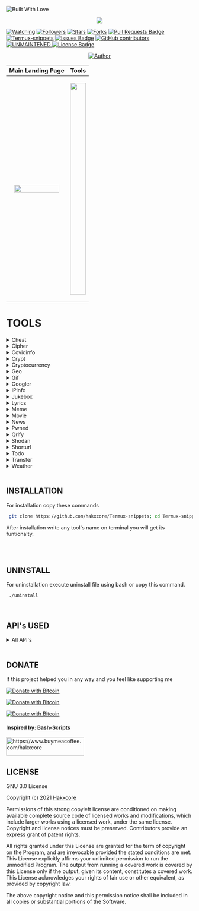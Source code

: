 <p align="left">
  <a ><img title="Built With Love" src="https://forthebadge.com/images/badges/built-with-love.svg" ></a>
</p>

</p>
<p align="center">
<img src="https://raw.githubusercontent.com/hakxcore/Termux-snippets/main/media/termux-snippets.png"/></p>
<a href="https://github.com/hakxcore/Anonymous/watchers"><img title="Watching" src="https://img.shields.io/github/watchers/hakxcore/Termux-snippets?label=Watchers&color=2eb2ff&style=flat-square"></a>
<a href="https://github.com/hakxcore/followers"><img title="Followers" src="https://img.shields.io/github/followers/hakxcore?color=2eb2ff&style=flat-square"></a>
<a href="https://github.com/hakxcore/stargazers/"><img title="Stars" src="https://img.shields.io/github/stars/hakxcore/Termux-snippets?color=2eb2ff&style=flat-square"></a>
<a href="https://github.com/hakxcore/Anonymous/network/members"><img title="Forks" src="https://img.shields.io/github/forks/hakxcore/Termux-snippets?color=2eb2ff&style=flat-square"></a>
<a href="https://github.com/hakxcore/Termux-snippets/pulls"><img src="https://img.shields.io/github/issues-pr/hakxcore/Termux-snippets?color=2eb2ff&style=flat-square" alt="Pull Requests Badge"/></a>
<a href="#"><img title="Termux-snippets" src="https://img.shields.io/badge/-%20TERMUXSNIPPETS-green%3FcolorA%3D%2523ff0000%26colorB%3D%2523017e40"></a>
<a href="https://github.com/hakxcore/Termux-snippets/issues"><img src="https://img.shields.io/github/issues/hakxcore/Termux-snippets?color=2eb2ff&style=flat-square" alt="Issues Badge"/></a>
<a href="https://github.com/hakxcore/Termux-snippets/graphs/contributors"><img alt="GitHub contributors" src="https://img.shields.io/github/contributors/hakxcore/Termux-snippets?color=2eb2ff&style=flat-square"></a>
<a href="#"><img title="UNMAINTENED" src="https://img.shields.io/badge/UNMAINTENED-YES-2eb2ff.svg?style=flat-square"</a>
<a href="https://github.com/hakxcore/Termux-snippets/blob/master/LICENSE"><img src="https://img.shields.io/github/license/hakxcore/Termux-snippets?color=2eb2ff&style=flat-square" alt="License Badge"/></a></p>
<p align="center">
  <a href="https://github.com/hakxcore"><img title="Author" src="https://img.shields.io/badge/Author-mukesh%20kumar-2eb2ff.svg?style=for-the-badge&logo=github"></a>
</p>


|              Main Landing Page                |                  Tools                  |
|-----------------------------------------------|-----------------------------------------|
| <p align="center"><img src="https://github.com/hakxcore/Termux-snippets/blob/main/media/main.png" width="90%" height="40%" /></p> | <p align="center"><img src="https://github.com/hakxcore/Termux-snippets/blob/main/media/tools.png" width="100%" height="570" /></p> |



# TOOLS
<details>
<summary>Cheat</summary>
  
The fastest way to find {command options|code pieces} you need. 
Supports multiple languages and many bash commands also.

```bash
Cheat

Description: Cheatsheets for quick information about multiple programming languages along with terminal commands

Usage: cheat [flags] [command] or cheat [flags] [programming language] [subject]
  -s  Does a search for last argument rather than looking for exact match
  -i  Case insensitive search
  -b  Word boundaries in search
  -r  Recursive search
  -u  Update Termux-snippets Tools
  -h  Show the help
  -v  Get the tool version
Special Pages:
  hello      Describes building the hello world program written in the language
  list       This lists all cheatsheets related to previous arg if none it lists all cheatsheets
  learn      Shows a learn-x-in-minutes language cheat sheet perfect for getting started with the language
  1line      A collection of one-liners in this language
  weirdness  A collection of examples of weird things in this language

Examples:
  cheat c function
  cheat rust hello
  cheat -r -b -i go
  cheat julia Functions
  cheat -i go operators
  
  ```
  
<div align="center">
<img max-height="500px" max-width="500px" src="https://github.com/hakxcore/Termux-snippets/blob/main/cheat/cheat.png?raw=true alt="real time usage image"">
</div>
</details>

<details>
<summary>Cipher</summary>
  Cipher encrypt and decrypts your text
  

  
  ```bash
  Cipher

Description: Encode and decode your text see examples below.

Usage: cipher [falgs] "your text to encode or decode"
  -e  Encode text
  -d  Decode text
  -u  Update Termux-snippet Tools
  -h  Show the help
  -v  Get the tool version

Examples:
  cipher -e <text to encode>
  cipher -d <text to decode>
  
  ```
<div align="center">
<img max-height="500px" max-width="500px" src="https://github.com/hakxcore/Termux-snippets/blob/main/cipher/cipher.png?raw=true">
</div>
</details>
  
  
<details>
<summary>Covidinfo</summary>

 Tool that get the country wise information about covid-19 on the terminal itself   
 


```bash
Covidinfo

Description: Get the full detailed information of COVID19 in your terminal.

Usage: 
  -u  Update Termux-snippet Tools
  -h  Show the help
  -v  Get the tool version

Examples:
  covidinfo

```
<div align="center">
<img max-height="500px" max-width="500px" src="https://github.com/hakxcore/Termux-snippets/blob/main/covidinfo/covidinfo1.png?raw=true">
</div>
<div align="center">
<img max-height="500px" max-width="500px" src="https://github.com/hakxcore/Termux-snippets/blob/main/covidinfo/covidinfo2.png?raw=true">
</div>
<div align="center">
<img max-height="500px" max-width="500px" src="https://github.com/hakxcore/Termux-snippets/blob/main/covidinfo/covidinfo3.png?raw=true">
</div>
</details>
  
<details>
<summary>Crypt</summary>

A wrapper for openssl that allows for quickly encrypting and decrypting files


  
```bash
crypt -e [original file] [encrypted file] # encrypts files
crypt -d [encrypted file] [output file] # decrypts files
```
#### Encryption Details
* Uses AES 256 level encryption
* Key is salted before creation
* Password is never in plain text, and OpenSSL generates key based on password
* Encrypted data is encoded in Base64, so it can be used as plain text in an email. (Not usually necessary if attached as a file)

**Tested With**  .pdf, .txt, .docx, .doc, .png, .jpeg

**CAUTION**  Make sure to use different filenames, otherwise your file will be overwritten!

```bash
Crypt

Description: A wrapper around openssl that facilitates encrypting and decrypting files.

Usage: crypt [flag] [inputFile] [outputFile]
  -e  Encrypt the inputFile and store it in the outputFile
  -d  Decrypt the inputFile and store it in the outputFile
  -u  Update Termux-snippets Tools
  -h  Show the help
  -v  Get the tool version

Examples:
  crypt -e mySecretFile.txt myEncryptedFile.jpg (change filetype so default program is incorrect)
  crypt -d myEncryptedFile.jpg thisIsNowDecrypted.txt (change filetype back so now default program is correct)

  ```
  
<div align="center">
<img max-height="500px" max-width="500px" src="https://github.com/hakxcore/Termux-snippets/blob/main/crypt/crypt.png?raw=true">
</div>
</details>
  
  
<details>
<summary>Cryptocurrency</summary>

Shows Cryptocurrency based on realtime exchange rates of the top 10 cryptos and a realtime chart of anyone crypto.

  
```bash
CryptoCurrency

Description: A realtime cryptocurrency converter.
With no flags it will pull down the latest stats of the top 10 cryptos also will extract real time graph of one crypto.

Usage: cryptocurrency or cryptocurrency [flag] or cryptocurrency [flag] [arg]
   -o Utilize the old functionality of the tool
   -f Fiat currency for conversions
   -u Update Termux-snippets Tools
   -h Show the help
   -v Get the tool version

Examples:
   cryptocurrency
   cryptocurrency -o #for all the functionalities of tool
  ```
  

<div align="center">
<img max-height="500px" max-width="500px" src="https://github.com/hakxcore/Termux-snippets/blob/main/cryptocurrency/crytocurrency1.png?raw=true">
</div>
<div align="center">
<img max-height="500px" max-width="500px" src="https://github.com/hakxcore/Termux-snippets/blob/main/cryptocurrency/crytocurrency2.png?raw=true">
</div>
</details>


<details>
<summary>Geo</summary>

Provides data for  wan address, lan address, router address, dns address, mac address, and ip geolocation


  
```bash
Geo

Description: Provides quick access for wan, lan, router, dns, mac, and ip geolocation data

Usage: geo [flag]
  -w  Returns WAN IP
  -l  Returns LAN IP(s)
  -r  Returns Router IP
  -d  Returns DNS Nameserver
  -m  Returns MAC address for interface. Ex. eth0
  -g  Returns Current IP Geodata

Examples:
  geo -g
  geo -wlrdgm eth0
Custom Geo Output => [all] [query] [city] [region] [country] [zip] [isp]

Example: geo -a 8.8.8.8 -o city,zip,isp
  -o [options]  Returns Specific Geodata
  -a [address]  For specific IP in -s
  -v            Returns Version
  -h            Returns Help Screen
  -u            Updates Termux-snippets
```
  
<div align="center">
<img max-height="500px" max-width="500px" src="https://github.com/hakxcore/Termux-snippets/blob/main/geo/geo.png?raw=true">
</div>
</details>
  
  
<details>
<summary>Gif</summary>

Gif gets the gifs related to the keyword which you gave as an argument and continuously play|prints on the terminal.


  
```bash
Gif

Description: Get any type of gif on your terminal.

Usage: gif <any_type_of_keyword_for_gif> use underscore "_" to seprate keywords.
  -u  Update Termux-snippets Tools
  -h  Show the help
  -v  Get the tool version

Examples:
  gif <you_desired_keyword>
  gif krishna
  gif going_to_school
```
  
<div align="center">
<img max-height="500px" max-width="500px" src="https://github.com/hakxcore/Termux-snippets/blob/main/gif/gif.png?raw=true">
</div>
</details>
  
  

<details>
<summary>Googler</summary>

Googler to directly make search on terminal. 


```bash
googler search <you_wanna_search_about>
use ? after search for options
```

Main usage

```bash
usage: googler [-h] [-s N] [-n N] [-N] [-V] [-c TLD] [-l LANG] [-g CC] [-x]
               [--colorize [{auto,always,never}]] [-C] [--colors COLORS] [-j]
               [-t dN] [--from FROM] [--to TO] [-w SITE] [-e SITE] [--unfilter]
               [-p PROXY] [--notweak] [--json] [--url-handler UTIL]
               [--show-browser-logs] [--np] [-4] [-6] [-u] [--include-git] [-v]
               [-d]
               [KEYWORD ...]

Google from the command-line.

positional arguments:
  KEYWORD               search keywords

optional arguments:
  -h, --help            show this help message and exit
  -s N, --start N       start at the Nth result
  -n N, --count N       show N results (default 10)
  -N, --news            show results from news section
  -V, --videos          show results from videos section
  -c TLD, --tld TLD     country-specific search with top-level domain .TLD,
                        e.g., 'in' for India
  -l LANG, --lang LANG  display in language LANG
  -g CC, --geoloc CC    country-specific geolocation search with country code
                        CC, e.g. 'in' for India. Country codes are the same as
                        top-level domains
  -x, --exact           disable automatic spelling correction
  --colorize [{auto,always,never}]
                        whether to colorize output; defaults to 'auto', which
                        enables color when stdout is a tty device; using
                        --colorize without an argument is equivalent to
                        --colorize=always
  -C, --nocolor         equivalent to --colorize=never
  --colors COLORS       set output colors (see man page for details)
  -j, --first, --lucky  open the first result in web browser and exit
  -t dN, --time dN      time limit search [h5 (5 hrs), d5 (5 days), w5 (5
                        weeks), m5 (5 months), y5 (5 years)]
  --from FROM           starting date/month/year of date range; must use
                        American date format with slashes, e.g., 2/24/2020,
                        2/2020, 2020; can be used in conjunction with --to, and
                        overrides -t, --time
  --to TO               ending date/month/year of date range; see --from
  -w SITE, --site SITE  search a site using Google
  -e SITE, --exclude SITE
                        exclude site from results
  --unfilter            do not omit similar results
  -p PROXY, --proxy PROXY
                        tunnel traffic through an HTTP proxy; PROXY is of the
                        form [http://][user:password@]proxyhost[:port]
  --notweak             disable TCP optimizations and forced TLS 1.2
  --json                output in JSON format; implies --noprompt
  --url-handler UTIL    custom script or cli utility to open results
  --show-browser-logs   do not suppress browser output (stdout and stderr)
  --np, --noprompt      search and exit, do not prompt
  -4, --ipv4            only connect over IPv4 (by default, IPv4 is preferred
                        but IPv6 is used as a fallback)
  -6, --ipv6            only connect over IPv6
  -u, --upgrade         perform in-place self-upgrade
  --include-git         when used with --upgrade, get latest git master
  -v, --version         show program's version number and exit
  -d, --debug           enable debugging

omniprompt keys:
  n, p                  fetch the next or previous set of search results
  index                 open the result corresponding to index in browser
  f                     jump to the first page
  o [index|range|a ...] open space-separated result indices, numeric ranges
                        (sitelinks unsupported in ranges), or all, in browser
                        open the current search in browser, if no arguments
  O [index|range|a ...] like key 'o', but try to open in a GUI browser
  g keywords            new Google search for 'keywords' with original options
                        should be used to search omniprompt keys and indices
  c index               copy url to clipboard
  u                     toggle url expansion
  q, ^D, double Enter   exit googler
  ?                     show omniprompt help
  *                     other inputs issue a new search with original options

Version 4.3.2
Copyright © 2008 Henri Hakkinen
Copyright © 2015-2021 Arun Prakash Jana <engineerarun@gmail.com>
Zhiming Wang <zmwangx@gmail.com>
License: GPLv3
Webpage: https://github.com/jarun/googler
Modifications BY: Hakxcore https://github.com/hakxcore
```
  
<div align="center">
<img max-height="500px" max-width="500px" src="https://github.com/hakxcore/Termux-snippets/blob/main/googler/googler.png?raw=true">
</div>

</details>
  
  
<details>
<summary>IPinfo</summary>

Similar to geo but have some different functionalty.



```bash
ipinfo -a <ip_address>
```

Main usage

```bash
Ipinfo

Description: Fetch Information about an IP Address.

Usage: ipinfo [flag] <ip-address>
  -a  IP Address of vectim
  -u  Update Termux-snippet Tools
  -h  Show the help
  -v  Get the tool version

Examples:
  ipinfo 8.8.8.8 #For your ip address
  ipinfo -a <someone's ip-addr>

```
    
<div align="center">
<img max-height="500px" max-width="500px" src="https://github.com/hakxcore/Termux-snippets/blob/main/ipinfo/ipinfo.png?raw=true">
</div>
</details>
    
    
<details>
<summary>Jukebox</summary>

There so many tools to play within jukebox.



```bash
jukebox

Description: Get so many options to play with Enjoy.
Usage: 
  -u  Update Termux-snippet Tools
  -h  Show the help
  -v  Get the tool version

Examples:
  jukebox

```
<div align="center">
<img max-height="500px" max-width="500px" src="https://github.com/hakxcore/Termux-snippets/blob/main/jukebox/jukebox.png?raw=true">
</div>
</details>
    
    
<details>
<summary>Lyrics</summary>

Grab lyrics for a given song quickly from the command line
    

```bash
Lyrics

Description: Fetch lyrics for a certain song.

Usage: lyrics [flags] or tool [-a] [arg] [-s] [arg]
  -a  Artist of the song to fetch lyrics for
  -s  Song of the artist to fetch lyrics for
  -f  Export the lyrics to file rather than outputting to stdout
  -u  Update Termux-snippets Tools
  -h  Show the help
  -v  Get the tool version

Examples:
   lyrics -a logic -s run it
   lyrics -a logic -s run it -f ~/runItLyrics.txt

```

<div align="center">
<img max-height="500px" max-width="500px" src="https://github.com/hakxcore/Termux-snippets/blob/main/lyrics/lyrics.png?raw=true">
</div>
</details>

    
<details>
<summary>Meme</summary>

A lightning fast meme generator.



    
```bash
Meme

Description: A lightning fast meme generator from terminal.

Usage: meme [flags] or meme
  -b  See all Backgrouds
  -u  Update Termux-snippets you can use [update] also
  -h  Show help you can use [help] also
  -v  Tool version you can use [version] also

Examples:
   meme
    
```
<div align="center">
<img max-height="500px" max-width="500px" src="https://github.com/hakxcore/Termux-snippets/blob/main/meme/meme.png?raw=true">
</div>
</details>
    
    
<details>
<summary>Movie</summary>

Quick search that grabs relevant information about a movie

    

    
```bash
Movie

Description: Provides relevant information about a certain movie.

Usage: movie [flag] or movies [movieToSearch]
  -u  Update Termux-snippets Tools
  -h  Show the help
  -v  Get the tool version
  -d  Show detailed information

Examples:
  movie Argo
  movie Inception
```  
<div align="center">
<img max-height="500px" max-width="500px" src="https://github.com/hakxcore/Termux-snippets/blob/main/movie/movie.png?raw=true">
</div>
</details>

    
<details>
<summary>News</summary>

Get latest news and headlines directly on your terminal.



    
```bash
News

Description: Latest news updates or get your desired latest headlines of news.

Usage: 
  -u  Update Termux-snippets Tools
  -h  Show the help
  -v  Get the tool version

Examples:
  news
  news <news_about>
```
    
<div align="center">
<img max-height="500px" max-width="500px" src="https://github.com/hakxcore/Termux-snippets/blob/main/news/news.png?raw=true">
</div>
</details>

    
    
<details>
<summary>Pwned</summary>

Know if your data is breached in any data breach.
    
```bash
Pwned

Description: Tells you when your account was last breached
Usage: pwned [flag] or pwned [tag]
  -u  Update Termux-snippets Tool
  -h  Show the help
  -v  Get the tool version

Examples:
  pwned anonymous007@gmail.com
  pwned anyones@gmail.com
```
    
<div align="center">
<img max-height="500px" max-width="500px" src="https://github.com/hakxcore/Termux-snippets/blob/main/pwned/pwned.png?raw=true">
</div>
</details>
    
    
    
<details>
<summary>Qrify</summary>

Takes any string of text and turns it into a qr code

This is useful for sending links or saving a string of commands to your phone

```bash
Qrify

Description: Converts strings or URLs into a QR code.

Usage: qrify [stringtoturnintoqrcode]
    -u  Update Termux-snippets Tools
    -m  Enable multiline support (feature not working yet)
    -h  Show the help
    -v  Get the tool version
    -f  Store the QR code as a PNG file
    -d  Decode the QR code from a PNG/GIF/JP(E)G file

Examples:
    qrify this is a test string
    qrify -m two\\nlines
    qrify github.com (no http:// or https://)
    qrify -f fileoutputName google.com
    qrify -d fileName.png

Please pay attention:
This script needs access to an external API.
Do not use it to encode sensitive data.
```
    
<div align="center">
<img max-height="500px" max-width="500px" src="https://github.com/hakxcore/Termux-snippets/blob/main/qrify/qrify.png?raw=true">
</div>
</details>
    

    
 <details>
<summary>Shodan</summary>

Shodan search engine for hackers available directly on terminal.

```bash
Usage: shodan [OPTIONS] COMMAND [ARGS]...

Options:
  -h, --help  Show this message and exit.

Commands:
  alert       Manage the network alerts for your account
  convert     Convert the given input data file into a different format.
  count       Returns the number of results for a search
  data        Bulk data access to Shodan
  domain      View all available information for a domain
  download    Download search results and save them in a compressed JSON...
  honeyscore  Check whether the IP is a honeypot or not.
  host        View all available information for an IP address
  info        Shows general information about your account
  init        Initialize the Shodan command-line
  myip        Print your external IP address
  org         Manage your organization's access to Shodan
  parse       Extract information out of compressed JSON files.
  radar       Real-Time Map of some results as Shodan finds them.
  scan        Scan an IP/ netblock using Shodan.
  search      Search the Shodan database
  stats       Provide summary information about a search query
  stream      Stream data in real-time.
  version     Print version of this tool.
```
<div align="center">
<img max-height="500px" max-width="500px" src="https://github.com/hakxcore/Termux-snippets/blob/main/shodan/shodan1.png?raw=true">
</div>
<div align="center">
<img max-height="500px" max-width="500px" src="https://github.com/hakxcore/Termux-snippets/blob/main/shodan/shodan2.png?raw=true">
</div>
</details>

  

<details>
<summary>Shorturl</summary>

Gets the link that is being masked by a url shortner


  
```bash
Shorturl

Description: Shorten urls and unmask shortended urls.

Usage: shorturl [flag] [URL] or short [flag]
  -s  Shorten the URL
  -e  Expand a shortened URL
  -u  Update Termux-snippets Tools
  -h  Show the help
  -v  Get the tool version

Example:
   Input: shorturl -s https://possiblemaliciouswebsiteornot.com
   Output: https://tinyurl.com/jkkj
   Input:  shorturl -e tinyurl.com/jhkj
   Output: http://possiblemaliciouswebsiteornot.com
```
<div align="center">
<img max-height="500px" max-width="500px" src="https://github.com/hakxcore/Termux-snippets/blob/main/shorturl/shorturl.png?raw=true">
</div>
</details>
    
    

<details>
<summary>Todo</summary>

A simplistic command line todo list


```bash
Todo

Description: A simplistic commandline todo list.

Usage: todo [flags] or todo [flags] [arguments]
  -c  Clear all the current tasks
      Can also use clear instead of -c
  -r  Remove the following task numbers seprated by spaces
      Can also use remove instead of -r
  -g  Get the current tasks
      Can also use list instead of -g
  -a  Add the following task
      Can also use add instead of -a
  -u  Update Termux-snippets Tools
  -h  Show the help
  -v  Get the tool version

Examples:
   todo -a My very first task
   todo remove 2
   todo -r 1 3
   todo add Another Task
   todo list
   todo -g
   todo -c
   todo clear
```
<div align="center">
<img max-height="500px" max-width="500px" src="https://github.com/hakxcore/Termux-snippets/blob/main/todo/todo.png?raw=true">
</div>
</details>
    
    
    
<details>
<summary>Transfer</summary>

Quickly transfer files from the command line.



```bash
Transfer

Description: Quickly transfer files from the command line.

Usage: transfer [flags] or transfer [flag] [args] or transfer [filePathToUpload]
  -d  Download a single file
      First arg: Output file directory
      Second arg: File url id
      Third arg: File name
  -o  Onetime file upload
  -u  Update Termux-snippets Tools
  -h  Show the help
  -v  Get the tool version
Examples:
  transfer ~/fileToTransfer.txt
  transfer ~/firstFileToTransfer.txt ~/secondFileToTransfer.txt ~/thirdFileToTransfer.txt
  transfer -d ~/outputDirectory fileID fileName
  transfer -o ~/fileToTransfer.txt

```
<div align="center">
<img max-height="500px" max-width="500px" src="https://github.com/hakxcore/Termux-snippets/blob/main/transfer/transfer.png?raw=true">
</div>
</details>
    
    
<details>
<summary>Weather</summary>

Provides a 3 day forecast

With no arguments it will grab the weather for your location as determined by your ip



  
```bash
Weather

Description: Provides a 3 day forecast on your current location or a specified location.
  With no flags Weather will default to your current location.

Usage: weather or weather [flag] or weather [country] or weather [city] [state]
  weather [i][M] get weather in imperial units, optional M means windspeed in m/s
  weather [m][M] get weather in metric units, optional M means windspeed in m/s
  weather [Moon] grabs the phase of the moon
  -u  Update Termux-snippets Tools
  -h  Show the help
  -v  Get the tool version

Examples:
  weather
  weather Paris m
  weather Tokyo
  weather Moon
  weather mM

```

With arguments you can pass in a city or country and get the weather in that area


Also can show the current moon phase
<div align="center">
<img max-height="500px" max-width="500px" src="https://github.com/hakxcore/Termux-snippets/blob/main/weather/weather.png?raw=true">
</div>
</details>
    
</br>

## INSTALLATION

For installation copy these commands
    
```bash
 git clone https://github.com/hakxcore/Termux-snippets; cd Termux-snippets; ./install; termux-snippets
```
 After installation write any tool's name on terminal you will get its funtionalty.
    
</br>
</br>
    
## UNINSTALL 

For uninstallation execute uninstall file using bash or copy this command.
    
```bash
 ./uninstall
```
    
</br>
    
## API's USED

<details>
<summary>All API's</summary>

* To get location based on ip address: [ipinfo](https://ipinfo.io)
* To get and print weather based on a location: [wttr](http://wttr.in)
* To grab the latest exchange rate between currencies: [fixer](http://fixer.io)
* To grab information on movies: [omdbapi](http://www.omdbapi.com/)
* To grab the information about COVID-19 country wise: [covidinfo](https://corona-stats.online)
* To grab the information about COVID-19 about whole world: [covidinfo](covid19.trackercli.com)
* To grab the information about COVID-19 about your country: [covidinfo](snf-878293.vm.okeanos.grnet.gr)
* To determine masked link behind url shortner: [ki.tc](http://ki.tc)
* To grab cheatsheets for commands and languages: [cheat](http://cheat.sh/)
* To encode text into a qr code: [qrenco](http://qrenco.de)
* To get the gifs on terminal used api is: [gif](e.xec.sh/)
* To get your jukebox here we used api is: [jukebox](telehack.com)
* To get your WAN ip address: [ipify](https://www.ipify.org/)
* To get latese news on terminal api used for it: [news](getnews.tech)
* To grab the latest exchange rate between cryptocurrencies to standard currencies: [coinmarketcap](https://coinmarketcap.com/api/)
* To transfer files: [transfer](https://transfer.sh)
* To grab lyrics from a song: [lyrics.ovh](http://docs.lyricsovh.apiary.io)
* To generate memes: [MemeGen](https://memegen.link)
* To get a chart of the top 10 cryptocurrencies: [rate.sx](http://rate.sx)

</details>

</br> 

## DONATE
If this project helped you in any way and you feel like supporting me

[![Donate with Bitcoin](https://en.cryptobadges.io/badge/small/38Q5VbH63MtouxHu8BuPNLzfY5B5RNVMDn)](https://en.cryptobadges.io/donate/38Q5VbH63MtouxHu8BuPNLzfY5B5RNVMDn)
  

[![Donate with Bitcoin](https://en.cryptobadges.io/badge/small/0xf7c60C06D298FF954917eA45206426f79d40Ac9D)](https://en.cryptobadges.io/donate/0xf7c60C06D298FF954917eA45206426f79d40Ac9D)
  
[![Donate with Bitcoin](https://en.cryptobadges.io/badge/small/LWZ3T19YUk66dgkczN7dRhiXDMqSYrXUV4)](https://en.cryptobadges.io/donate/LWZ3T19YUk66dgkczN7dRhiXDMqSYrXUV4)
#### Inspired by: [Bash-Scripts](https://github.com/alexanderepstein/Bash-Snippets)  
<a href="https://www.buymeacoffee.com/https://www.buymeacoffee.com/hakxcore"> <img align="left" src="https://cdn.buymeacoffee.com/buttons/v2/default-yellow.png" height="50" width="210" alt="https://www.buymeacoffee.com/hakxcore" /></a>


</br>
</br>
</br>
  
## LICENSE

GNU 3.0 License

Copyright (c) 2021 [Hakxcore](https://github.com/hakxcore)

Permissions of this strong copyleft license are conditioned on making available complete source code of licensed works and modifications, which include larger works using a licensed work, under the same license. Copyright and license notices must be preserved. Contributors provide an express grant of patent rights.
  
All rights granted under this License are granted for the term of copyright on the Program, and are irrevocable provided the stated conditions are met.  This License explicitly affirms your unlimited permission to run the unmodified Program.  The output from running a covered work is covered by this License only if the output, given its content, constitutes a covered work.  This License acknowledges your rights of fair use or other equivalent, as provided by copyright law.

The above copyright notice and this permission notice shall be included in all copies or substantial portions of the Software.
  
</br>
</br> 
